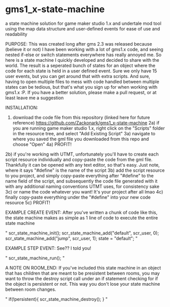 # gms1_x-state-machine
a state machine solution for game maker studio 1.x and undertale mod tool using the map data structure and user-defined events for ease of use and readability

PURPOSE:
This was created long after gms 2.3 was released because (believe it or not) I have been working with a lot of gms1.x code, and seeing nested if-else or switch statements everywhere has really annoyed me. So here is a state machine I quickly developed and decided to share with the world. The result is a seperated bunch of states for an object where the code for each state is held in a user defined event. Sure we only have 15 user events, but you can get around that with extra scripts. And sure, having to open multiple files to mess with code handled between multiple states can be tedious, but that's what you sign up for when working with gms1.x :P.
If you have a better solution, please make a pull request, or at least leave me a suggestion

INSTALLATION:
1) download the code file from this repository (linked here for future reference) https://github.com/Zackonark/gms1_x-state-machine
2a) if you are running game maker studio 1.x, right click on the "Scripts" folder in the resource tree, and select "Add Existing Script"
3a) navigate to where you saved the gml file you downloaded from this repo and choose "Open"
4a) PROFIT!

2b) if you're working with UTMT, unfortunately you'll have to create each script resource individually and copy-paste the code from the gml file. Thankfully it can be opened with any text editor, so that's easy. Just note, where it says "#define" is the name of the script
3b) add the script resource to you project, and simply copy-paste everything after "#define" to the name field of the script, and subsequently the code file generated with it with any additional naming conventions UTMT uses, for consistency sake
3c) or name the code whatever you want! It's your project after all lmao
4c) finally copy-paste everything under the "#define" into your new code resource
5c) PROFIT!

EXAMPLE CREATE EVENT:
After you've written a chunk of code like this, the state machine makes as simple as 1 line of code to execute the entire state machine

"
scr_state_machine_init();
scr_state_machine_add("default", scr_user, 0);
scr_state_machine_add("jump", scr_user, 1);
state = "default";
"

EXAMPLE STEP EVENT:
See?? I told you!

"
scr_state_machine_run();
"

A NOTE ON ROOM_END:
If you've included this state machine in an object that has children that are meant to be presistent between rooms, you may want to throw the destroy script call under an if statement checking for if the object is persistent or not. This way you don't lose your state machine between room changes.

"
if(!persistent){
    scr_state_machine_destroy();
}
"
